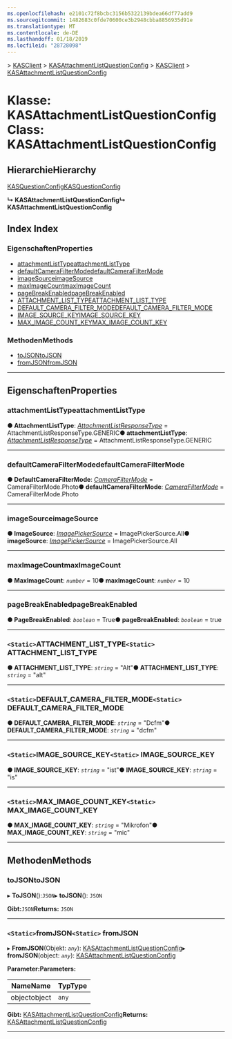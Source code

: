 ```yaml
---
ms.openlocfilehash: e2101c72f8bcbc3156b5322139bdea66df77add9
ms.sourcegitcommit: 1482683c0fde70600ce3b2948cbba8856935d91e
ms.translationtype: MT
ms.contentlocale: de-DE
ms.lasthandoff: 01/18/2019
ms.locfileid: "28728098"
---
```

<span data-ttu-id="fc650-101">[](../README.md) > [KASClient](../modules/kasclient.md) > [KASAttachmentListQuestionConfig](../classes/kasclient.kasattachmentlistquestionconfig.md)</span><span class="sxs-lookup"><span data-stu-id="fc650-101">[](../README.md) > [KASClient](../modules/kasclient.md) > [KASAttachmentListQuestionConfig](../classes/kasclient.kasattachmentlistquestionconfig.md)</span></span>

# <a name="class-kasattachmentlistquestionconfig"></a><span data-ttu-id="fc650-102">Klasse: KASAttachmentListQuestionConfig</span><span class="sxs-lookup"><span data-stu-id="fc650-102">Class: KASAttachmentListQuestionConfig</span></span>

## <a name="hierarchy"></a><span data-ttu-id="fc650-103">Hierarchie</span><span class="sxs-lookup"><span data-stu-id="fc650-103">Hierarchy</span></span>

 [<span data-ttu-id="fc650-104">KASQuestionConfig</span><span class="sxs-lookup"><span data-stu-id="fc650-104">KASQuestionConfig</span></span>](kasclient.kasquestionconfig.md)

<span data-ttu-id="fc650-105">**↳ KASAttachmentListQuestionConfig**</span><span class="sxs-lookup"><span data-stu-id="fc650-105">**↳ KASAttachmentListQuestionConfig**</span></span>

## <a name="index"></a><span data-ttu-id="fc650-106">Index </span><span class="sxs-lookup"><span data-stu-id="fc650-106">Index</span></span>

### <a name="properties"></a><span data-ttu-id="fc650-107">Eigenschaften</span><span class="sxs-lookup"><span data-stu-id="fc650-107">Properties</span></span>

* [<span data-ttu-id="fc650-108">attachmentListType</span><span class="sxs-lookup"><span data-stu-id="fc650-108">attachmentListType</span></span>](kasclient.kasattachmentlistquestionconfig.md#attachmentlisttype)
* [<span data-ttu-id="fc650-109">defaultCameraFilterMode</span><span class="sxs-lookup"><span data-stu-id="fc650-109">defaultCameraFilterMode</span></span>](kasclient.kasattachmentlistquestionconfig.md#defaultcamerafiltermode)
* [<span data-ttu-id="fc650-110">imageSource</span><span class="sxs-lookup"><span data-stu-id="fc650-110">imageSource</span></span>](kasclient.kasattachmentlistquestionconfig.md#imagesource)
* [<span data-ttu-id="fc650-111">maxImageCount</span><span class="sxs-lookup"><span data-stu-id="fc650-111">maxImageCount</span></span>](kasclient.kasattachmentlistquestionconfig.md#maximagecount)
* [<span data-ttu-id="fc650-112">pageBreakEnabled</span><span class="sxs-lookup"><span data-stu-id="fc650-112">pageBreakEnabled</span></span>](kasclient.kasattachmentlistquestionconfig.md#pagebreakenabled)
* [<span data-ttu-id="fc650-113">ATTACHMENT_LIST_TYPE</span><span class="sxs-lookup"><span data-stu-id="fc650-113">ATTACHMENT_LIST_TYPE</span></span>](kasclient.kasattachmentlistquestionconfig.md#attachment_list_type)
* [<span data-ttu-id="fc650-114">DEFAULT_CAMERA_FILTER_MODE</span><span class="sxs-lookup"><span data-stu-id="fc650-114">DEFAULT_CAMERA_FILTER_MODE</span></span>](kasclient.kasattachmentlistquestionconfig.md#default_camera_filter_mode)
* [<span data-ttu-id="fc650-115">IMAGE_SOURCE_KEY</span><span class="sxs-lookup"><span data-stu-id="fc650-115">IMAGE_SOURCE_KEY</span></span>](kasclient.kasattachmentlistquestionconfig.md#image_source_key)
* [<span data-ttu-id="fc650-116">MAX_IMAGE_COUNT_KEY</span><span class="sxs-lookup"><span data-stu-id="fc650-116">MAX_IMAGE_COUNT_KEY</span></span>](kasclient.kasattachmentlistquestionconfig.md#max_image_count_key)
### <a name="methods"></a><span data-ttu-id="fc650-117">Methoden</span><span class="sxs-lookup"><span data-stu-id="fc650-117">Methods</span></span>

* [<span data-ttu-id="fc650-118">toJSON</span><span class="sxs-lookup"><span data-stu-id="fc650-118">toJSON</span></span>](kasclient.kasattachmentlistquestionconfig.md#tojson)
* [<span data-ttu-id="fc650-119">fromJSON</span><span class="sxs-lookup"><span data-stu-id="fc650-119">fromJSON</span></span>](kasclient.kasattachmentlistquestionconfig.md#fromjson)

---

## <a name="properties"></a><span data-ttu-id="fc650-120">Eigenschaften</span><span class="sxs-lookup"><span data-stu-id="fc650-120">Properties</span></span>

<a id="attachmentlisttype"></a>

###  <a name="attachmentlisttype"></a><span data-ttu-id="fc650-121">attachmentListType</span><span class="sxs-lookup"><span data-stu-id="fc650-121">attachmentListType</span></span>

<span data-ttu-id="fc650-122">**● AttachmentListType**: *[AttachmentListResponseType](../enums/kasclient.attachmentlistresponsetype.md)* = AttachmentListResponseType.GENERIC</span><span class="sxs-lookup"><span data-stu-id="fc650-122">**● attachmentListType**: *[AttachmentListResponseType](../enums/kasclient.attachmentlistresponsetype.md)* =  AttachmentListResponseType.GENERIC</span></span>

___

<a id="defaultcamerafiltermode"></a>

###  <a name="defaultcamerafiltermode"></a><span data-ttu-id="fc650-123">defaultCameraFilterMode</span><span class="sxs-lookup"><span data-stu-id="fc650-123">defaultCameraFilterMode</span></span>

<span data-ttu-id="fc650-124">**● DefaultCameraFilterMode**: *[CameraFilterMode](../enums/kasclient.camerafiltermode.md)* = CameraFilterMode.Photo</span><span class="sxs-lookup"><span data-stu-id="fc650-124">**● defaultCameraFilterMode**: *[CameraFilterMode](../enums/kasclient.camerafiltermode.md)* =  CameraFilterMode.Photo</span></span>

___

<a id="imagesource"></a>

###  <a name="imagesource"></a><span data-ttu-id="fc650-125">imageSource</span><span class="sxs-lookup"><span data-stu-id="fc650-125">imageSource</span></span>

<span data-ttu-id="fc650-126">**● ImageSource**: *[ImagePickerSource](../enums/kasclient.imagepickersource.md)* = ImagePickerSource.All</span><span class="sxs-lookup"><span data-stu-id="fc650-126">**● imageSource**: *[ImagePickerSource](../enums/kasclient.imagepickersource.md)* =  ImagePickerSource.All</span></span>

___

<a id="maximagecount"></a>

###  <a name="maximagecount"></a><span data-ttu-id="fc650-127">maxImageCount</span><span class="sxs-lookup"><span data-stu-id="fc650-127">maxImageCount</span></span>

<span data-ttu-id="fc650-128">**● MaxImageCount**: *`number`* = 10</span><span class="sxs-lookup"><span data-stu-id="fc650-128">**● maxImageCount**: *`number`* = 10</span></span>

___

<a id="pagebreakenabled"></a>

###  <a name="pagebreakenabled"></a><span data-ttu-id="fc650-129">pageBreakEnabled</span><span class="sxs-lookup"><span data-stu-id="fc650-129">pageBreakEnabled</span></span>

<span data-ttu-id="fc650-130">**● PageBreakEnabled**: *`boolean`* = True</span><span class="sxs-lookup"><span data-stu-id="fc650-130">**● pageBreakEnabled**: *`boolean`* = true</span></span>

___

<a id="attachment_list_type"></a>

### <a name="static-attachmentlisttype"></a><span data-ttu-id="fc650-131">`<Static>`ATTACHMENT_LIST_TYPE</span><span class="sxs-lookup"><span data-stu-id="fc650-131">`<Static>` ATTACHMENT_LIST_TYPE</span></span>

<span data-ttu-id="fc650-132">**● ATTACHMENT_LIST_TYPE**: *`string`* = "Alt"</span><span class="sxs-lookup"><span data-stu-id="fc650-132">**● ATTACHMENT_LIST_TYPE**: *`string`* = "alt"</span></span>

___

<a id="default_camera_filter_mode"></a>

### <a name="static-defaultcamerafiltermode"></a><span data-ttu-id="fc650-133">`<Static>`DEFAULT_CAMERA_FILTER_MODE</span><span class="sxs-lookup"><span data-stu-id="fc650-133">`<Static>` DEFAULT_CAMERA_FILTER_MODE</span></span>

<span data-ttu-id="fc650-134">**● DEFAULT_CAMERA_FILTER_MODE**: *`string`* = "Dcfm"</span><span class="sxs-lookup"><span data-stu-id="fc650-134">**● DEFAULT_CAMERA_FILTER_MODE**: *`string`* = "dcfm"</span></span>

___

<a id="image_source_key"></a>

### <a name="static-imagesourcekey"></a><span data-ttu-id="fc650-135">`<Static>`IMAGE_SOURCE_KEY</span><span class="sxs-lookup"><span data-stu-id="fc650-135">`<Static>` IMAGE_SOURCE_KEY</span></span>

<span data-ttu-id="fc650-136">**● IMAGE_SOURCE_KEY**: *`string`* = "ist"</span><span class="sxs-lookup"><span data-stu-id="fc650-136">**● IMAGE_SOURCE_KEY**: *`string`* = "is"</span></span>

___

<a id="max_image_count_key"></a>

### <a name="static-maximagecountkey"></a><span data-ttu-id="fc650-137">`<Static>`MAX_IMAGE_COUNT_KEY</span><span class="sxs-lookup"><span data-stu-id="fc650-137">`<Static>` MAX_IMAGE_COUNT_KEY</span></span>

<span data-ttu-id="fc650-138">**● MAX_IMAGE_COUNT_KEY**: *`string`* = "Mikrofon"</span><span class="sxs-lookup"><span data-stu-id="fc650-138">**● MAX_IMAGE_COUNT_KEY**: *`string`* = "mic"</span></span>

___

## <a name="methods"></a><span data-ttu-id="fc650-139">Methoden</span><span class="sxs-lookup"><span data-stu-id="fc650-139">Methods</span></span>

<a id="tojson"></a>

###  <a name="tojson"></a><span data-ttu-id="fc650-140">toJSON</span><span class="sxs-lookup"><span data-stu-id="fc650-140">toJSON</span></span>

<span data-ttu-id="fc650-141">▸ **ToJSON**():`JSON`</span><span class="sxs-lookup"><span data-stu-id="fc650-141">▸ **toJSON**(): `JSON`</span></span>

<span data-ttu-id="fc650-142">**Gibt:**`JSON`</span><span class="sxs-lookup"><span data-stu-id="fc650-142">**Returns:** `JSON`</span></span>

___

<a id="fromjson"></a>

### <a name="static-fromjson"></a><span data-ttu-id="fc650-143">`<Static>`fromJSON</span><span class="sxs-lookup"><span data-stu-id="fc650-143">`<Static>` fromJSON</span></span>

<span data-ttu-id="fc650-144">▸ **FromJSON**(Objekt: *`any`*): [KASAttachmentListQuestionConfig](kasclient.kasattachmentlistquestionconfig.md)</span><span class="sxs-lookup"><span data-stu-id="fc650-144">▸ **fromJSON**(object: *`any`*): [KASAttachmentListQuestionConfig](kasclient.kasattachmentlistquestionconfig.md)</span></span>

<span data-ttu-id="fc650-145">**Parameter:**</span><span class="sxs-lookup"><span data-stu-id="fc650-145">**Parameters:**</span></span>

| <span data-ttu-id="fc650-146">Name</span><span class="sxs-lookup"><span data-stu-id="fc650-146">Name</span></span> | <span data-ttu-id="fc650-147">Typ</span><span class="sxs-lookup"><span data-stu-id="fc650-147">Type</span></span> |
| ------ | ------ |
| <span data-ttu-id="fc650-148">object</span><span class="sxs-lookup"><span data-stu-id="fc650-148">object</span></span> | `any` |

<span data-ttu-id="fc650-149">**Gibt:** [KASAttachmentListQuestionConfig](kasclient.kasattachmentlistquestionconfig.md)</span><span class="sxs-lookup"><span data-stu-id="fc650-149">**Returns:** [KASAttachmentListQuestionConfig](kasclient.kasattachmentlistquestionconfig.md)</span></span>

___

